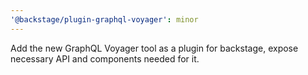 ```yaml
---
'@backstage/plugin-graphql-voyager': minor
---
```


Add the new GraphQL Voyager tool as a plugin for backstage, expose necessary API and components needed for it.

